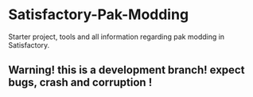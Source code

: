 # Satisfactory-Pak-Modding
Starter project, tools and all information regarding pak modding in Satisfactory.


## Warning! this is a development branch! expect bugs, crash and corruption !

